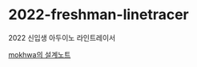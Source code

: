 # 2022-freshman-linetracer

2022 신입생 아두이노 라인트레이서  

[mokhwa의 설계노트](https://www.notion.so/RATS-2022-c8481f296827441d9b1c07bae5b8abaa)
